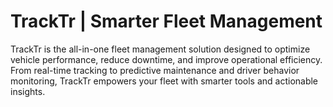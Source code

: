 # TrackTr | Smarter Fleet Management

TrackTr is the all-in-one fleet management solution designed to optimize vehicle performance, reduce downtime, and improve operational efficiency. From real-time tracking to predictive maintenance and driver behavior monitoring, TrackTr empowers your fleet with smarter tools and actionable insights.